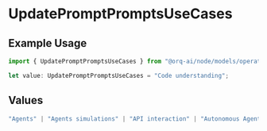 # UpdatePromptPromptsUseCases

## Example Usage

```typescript
import { UpdatePromptPromptsUseCases } from "@orq-ai/node/models/operations";

let value: UpdatePromptPromptsUseCases = "Code understanding";
```

## Values

```typescript
"Agents" | "Agents simulations" | "API interaction" | "Autonomous Agents" | "Chatbots" | "Classification" | "Code understanding" | "Code writing" | "Documents QA" | "Conversation" | "Extraction" | "Multi-modal" | "Self-checking" | "SQL" | "Summarization" | "Tagging"
```